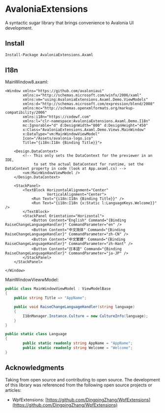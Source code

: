 # AvaloniaExtensions  
  
A syntactic sugar library that brings convenience to Avalonia UI development.

## Install

```bash
Install-Package AvaloniaExtensions.Axaml
```

## I18n

MainWindow8.axaml:

```axaml
<Window xmlns="https://github.com/avaloniaui"
        xmlns:x="http://schemas.microsoft.com/winfx/2006/xaml"
        xmlns:vm="using:AvaloniaExtensions.Axaml.Demo.ViewModels"
        xmlns:d="http://schemas.microsoft.com/expression/blend/2008"
        xmlns:mc="http://schemas.openxmlformats.org/markup-compatibility/2006"
        xmlns:i18n="https://codewf.com"
        xmlns:l="clr-namespace:AvaloniaExtensions.Axaml.Demo.I18n"
        mc:Ignorable="d" d:DesignWidth="800" d:DesignHeight="450"
        x:Class="AvaloniaExtensions.Axaml.Demo.Views.MainWindow"
        x:DataType="vm:MainWindowViewModel"
        Icon="/Assets/avalonia-logo.ico"
        Title="{i18n:I18n {Binding Title}}">

    <Design.DataContext>
        <!-- This only sets the DataContext for the previewer in an IDE,
             to set the actual DataContext for runtime, set the DataContext property in code (look at App.axaml.cs) -->
        <vm:MainWindowViewModel />
    </Design.DataContext>

    <StackPanel>
        <TextBlock HorizontalAlignment="Center"
                   VerticalAlignment="Center">
            <Run Text="{i18n:I18n {Binding Title}}" />
            <Run Text="{i18n:I18n {x:Static l:LanguageKeys.Welcome}}" />
        </TextBlock>
        <StackPanel Orientation="Horizontal">
            <Button Content="English" Command="{Binding RaiseChangeLanguageHandler}" CommandParameter="en" />
            <Button Content="中文简体" Command="{Binding RaiseChangeLanguageHandler}" CommandParameter="zh-CN" />
            <Button Content="中文繁體" Command="{Binding RaiseChangeLanguageHandler}" CommandParameter="zh-Hant" />
            <Button Content="日本語" Command="{Binding RaiseChangeLanguageHandler}" CommandParameter="ja-JP" />
        </StackPanel>
    </StackPanel>

</Window>
```

MainWindowViewwModel:

```csharp
public class MainWindowViewModel : ViewModelBase
{
    public string Title => "AppName";

    public void RaiseChangeLanguageHandler(string language)
    {
        I18nManager.Instance.Culture = new CultureInfo(language);
    }
}
```

```csharp
public static class Language
{
		public static readonly string AppName = "AppName";
		public static readonly string Welcome = "Welcome";
}
```
  
## Acknowledgments  
  
Taking from open source and contributing to open source. The development of this library was referenced from the following open source projects or articles:  
  
- WpfExtensions: [https://github.com/DingpingZhang/WpfExtensions](https://github.com/DingpingZhang/WpfExtensions)
